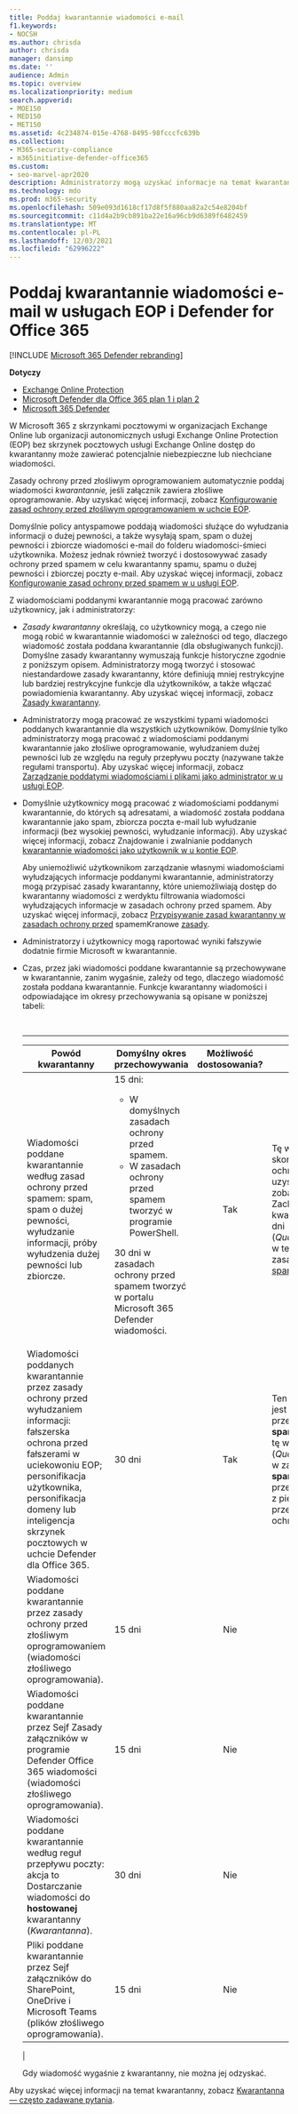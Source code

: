 ```yaml
---
title: Poddaj kwarantannie wiadomości e-mail
f1.keywords:
- NOCSH
ms.author: chrisda
author: chrisda
manager: dansimp
ms.date: ''
audience: Admin
ms.topic: overview
ms.localizationpriority: medium
search.appverid:
- MOE150
- MED150
- MET150
ms.assetid: 4c234874-015e-4768-8495-98fcccfc639b
ms.collection:
- M365-security-compliance
- m365initiative-defender-office365
ms.custom:
- seo-marvel-apr2020
description: Administratorzy mogą uzyskać informacje na temat kwarantanny Exchange Online Protection (EOP), która zawiera potencjalnie niebezpieczne lub niechciane wiadomości.
ms.technology: mdo
ms.prod: m365-security
ms.openlocfilehash: 509e093d1618cf17d8f5f880aa82a2c54e8204bf
ms.sourcegitcommit: c11d4a2b9cb891ba22e16a96cb9d6389f6482459
ms.translationtype: MT
ms.contentlocale: pl-PL
ms.lasthandoff: 12/03/2021
ms.locfileid: "62996222"
---
```

# <a name="quarantined-email-messages-in-eop-and-defender-for-office-365"></a>Poddaj kwarantannie wiadomości e-mail w usługach EOP i Defender for Office 365

[!INCLUDE [Microsoft 365 Defender rebranding](../includes/microsoft-defender-for-office.md)]

**Dotyczy**
- [Exchange Online Protection](exchange-online-protection-overview.md)
- [Microsoft Defender dla Office 365 plan 1 i plan 2](defender-for-office-365.md)
- [Microsoft 365 Defender](../defender/microsoft-365-defender.md)

W Microsoft 365 z skrzynkami pocztowymi w organizacjach Exchange Online lub organizacji autonomicznych usługi Exchange Online Protection (EOP) bez skrzynek pocztowych usługi Exchange Online dostęp do kwarantanny może zawierać potencjalnie niebezpieczne lub niechciane wiadomości.

Zasady ochrony przed złośliwym oprogramowaniem automatycznie poddaj wiadomości *kwarantannie,* jeśli załącznik zawiera złośliwe oprogramowanie. Aby uzyskać więcej informacji, zobacz [Konfigurowanie zasad ochrony przed złośliwym oprogramowaniem w uchcie EOP](configure-anti-malware-policies.md).

Domyślnie policy antyspamowe poddają wiadomości służące do wyłudzania informacji o dużej pewności, a także wysyłają spam, spam o dużej pewności i zbiorcze wiadomości e-mail do folderu wiadomości-śmieci użytkownika. Możesz jednak również tworzyć i dostosowywać zasady ochrony przed spamem w celu kwarantanny spamu, spamu o dużej pewności i zbiorczej poczty e-mail. Aby uzyskać więcej informacji, zobacz [Konfigurowanie zasad ochrony przed spamem w u usługi EOP](configure-your-spam-filter-policies.md).

Z wiadomościami poddanymi kwarantannie mogą pracować zarówno użytkownicy, jak i administratorzy:

- _Zasady kwarantanny_ określają, co użytkownicy mogą, a czego nie mogą robić w kwarantannie wiadomości w zależności od tego, dlaczego wiadomość została poddana kwarantannie (dla obsługiwanych funkcji). Domyślne zasady kwarantanny wymuszają funkcje historyczne zgodnie z poniższym opisem. Administratorzy mogą tworzyć i stosować niestandardowe zasady kwarantanny, które definiują mniej restrykcyjne lub bardziej restrykcyjne funkcje dla użytkowników, a także włączać powiadomienia kwarantanny. Aby uzyskać więcej informacji, zobacz [Zasady kwarantanny](quarantine-policies.md).

- Administratorzy mogą pracować ze wszystkimi typami wiadomości poddanych kwarantannie dla wszystkich użytkowników. Domyślnie tylko administratorzy mogą pracować z wiadomościami poddanymi kwarantannie jako złośliwe oprogramowanie, wyłudzaniem dużej pewności lub ze względu na reguły przepływu poczty (nazywane także regułami transportu). Aby uzyskać więcej informacji, zobacz [Zarządzanie poddatymi wiadomościami i plikami jako administrator w u usługi EOP](manage-quarantined-messages-and-files.md).

- Domyślnie użytkownicy mogą pracować z wiadomościami poddanymi kwarantannie, do których są adresatami, a wiadomość została poddana kwarantannie jako spam, zbiorcza poczta e-mail lub wyłudzanie informacji (bez wysokiej pewności, wyłudzanie informacji). Aby uzyskać więcej informacji, zobacz Znajdowanie i zwalnianie poddanych [kwarantannie wiadomości jako użytkownik w u kontie EOP](find-and-release-quarantined-messages-as-a-user.md).

  Aby uniemożliwić użytkownikom zarządzanie własnymi wiadomościami wyłudzających informacje poddanymi kwarantannie, administratorzy mogą przypisać zasady kwarantanny, które  uniemożliwiają dostęp do kwarantanny wiadomości z werdyktu filtrowania wiadomości wyłudzających informacje w zasadach ochrony przed spamem. Aby uzyskać więcej informacji, zobacz [Przypisywanie zasad kwarantanny w zasadach ochrony przed](quarantine-policies.md#anti-spam-policies) spamemKranowe [zasady](quarantine-policies.md).

- Administratorzy i użytkownicy mogą raportować wyniki fałszywie dodatnie firmie Microsoft w kwarantannie.

- Czas, przez jaki wiadomości poddane kwarantannie są przechowywane w kwarantannie, zanim wygaśnie, zależy od tego, dlaczego wiadomość została poddana kwarantannie. Funkcje kwarantanny wiadomości i odpowiadające im okresy przechowywania są opisane w poniższej tabeli:

  <br>

  ****

  |Powód kwarantanny|Domyślny okres przechowywania|Możliwość dostosowania?|Komentarze|
  |---|---|:---:|---|
  |Wiadomości poddane kwarantannie według zasad ochrony przed spamem: spam, spam o dużej pewności, wyłudzanie informacji, próby wyłudzenia dużej pewności lub zbiorcze.|15 dni: <ul><li>W domyślnych zasadach ochrony przed spamem.</li><li>W zasadach ochrony przed spamem tworzyć w programie PowerShell.</li></ul> <p> 30 dni w zasadach ochrony przed spamem tworzyć w portalu Microsoft 365 Defender wiadomości.|Tak|Tę wartość można skonfigurować w zasadach ochrony przed spamem. Aby uzyskać więcej informacji, zobacz ustawienie Zachowaj **spam** w kwarantannie przez tę wiele dni (_QuarantineRetentionPeriod_) w tece Konfigurowanie zasad ochrony [przed spamem](configure-your-spam-filter-policies.md).|
  |Wiadomości poddanych kwarantannie przez zasady ochrony przed wyłudzaniem informacji: fałszerska ochrona przed fałszerami w uciekowoniu EOP; personifikacja użytkownika, personifikacja domeny lub inteligencja skrzynek pocztowych w uchcie Defender dla Office 365.|30 dni|Tak|Ten okres przechowywania jest również kontrolowany przez ustawienie Zachowaj **spam** w kwarantannie przez tę wiele dni (_QuarantineRetentionPeriod_) w zasadach ochrony **przed spamem** . Używany okres przechowywania to wartość z pierwszej zdefiniowanej przez adresata zasady ochrony przed **spamem** .|
  |Wiadomości poddane kwarantannie przez zasady ochrony przed złośliwym oprogramowaniem (wiadomości złośliwego oprogramowania).|15 dni|Nie||
  |Wiadomości poddane kwarantannie przez Sejf Zasady załączników w programie Defender Office 365 wiadomości (wiadomości złośliwego oprogramowania).|15 dni|Nie||
  |Wiadomości poddane kwarantannie według reguł przepływu poczty: akcja to Dostarczanie wiadomości do **hostowanej** kwarantanny (_Kwarantanna_).|30 dni|Nie||
  |Pliki poddane kwarantannie przez Sejf załączników do SharePoint, OneDrive i Microsoft Teams (plików złośliwego oprogramowania).|15 dni|Nie||
  |

  Gdy wiadomość wygaśnie z kwarantanny, nie można jej odzyskać.

Aby uzyskać więcej informacji na temat kwarantanny, zobacz [Kwarantanna — często zadawane pytania](quarantine-faq.yml).
